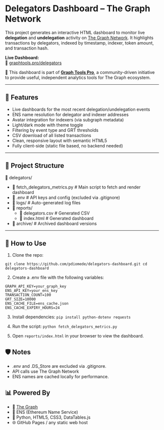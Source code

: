 # Delegators Dashboard – The Graph Network
This project generates an interactive HTML dashboard to monitor live **delegation** and **undelegation** activity on [The Graph Network](https://thegraph.com/). 
It highlights transactions by delegators, indexed by timestamp, indexer, token amount, and transaction hash.

**Live Dashboard:**  
🔗 [graphtools.pro/delegators](https://graphtools.pro/delegators/)

🧪 This dashboard is part of [**Graph Tools Pro**](https://graphtools.pro), a community-driven initiative to provide useful, independent analytics tools for The Graph ecosystem.

---

## 📌 Features

- Live dashboards for the most recent delegation/undelegation events
- ENS name resolution for delegator and indexer addresses
- Avatar integration for indexers (via subgraph metadata)
- Light/dark mode with theme toggle
- Filtering by event type and GRT thresholds
- CSV download of all listed transactions
- Clean, responsive layout with semantic HTML5
- Fully client-side (static file based, no backend needed)

---

## 📂 Project Structure
📁 delegators/
- 📜 fetch_delegators_metrics.py        # Main script to fetch and render dashboard
- 📜 .env                               # API keys and config (excluded via .gitignore)
- 📂 logs/                              # Auto-generated log files
- 📂 reports/
  - 📜 delegators.csv                  # Generated CSV
  - 📜 index.html                      # Generated dashboard
- 📂 archive/                          # Archived dashboard versions
---

## 🚀 How to Use

1. Clone the repo:

`
git clone https://github.com/pdiomede/delegators-dashboard.git
cd delegators-dashboard
`

2.	Create a .env file with the following variables:
```
GRAPH_API_KEY=your_graph_key
ENS_API_KEY=your_ens_key
TRANSACTION_COUNT=100
GRT_SIZE=10000
ENS_CACHE_FILE=ens_cache.json
ENS_CACHE_EXPIRY_HOURS=24
```

3.	Install dependencies:
`pip install python-dotenv requests`

4.	Run the script:
`python fetch_delegators_metrics.py`

5.	Open `reports/index.html` in your browser to view the dashboard.

## 🛡️ Notes
- .env and .DS_Store are excluded via .gitignore.
- API calls use The Graph Network
- ENS names are cached locally for performance.

## 📊 Powered By
- 🧠 [The Graph](https://thegraph.com)
- 📛 ENS (Ethereum Name Service)
- 🧩 Python, HTML5, CSS3, DataTables.js
- 🌐 GitHub Pages / any static web host
